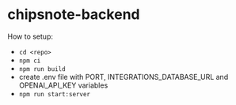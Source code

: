 # chipsnote-backend

How to setup:
- `cd <repo>`
- `npm ci`
- `npm run build`
- create .env file with PORT, INTEGRATIONS_DATABASE_URL and OPENAI_API_KEY variables
- `npm run start:server`
